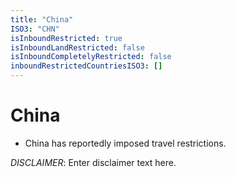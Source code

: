 ```yaml
---
title: "China"
ISO3: "CHN"
isInboundRestricted: true
isInboundLandRestricted: false
isInboundCompletelyRestricted: false
inboundRestrictedCountriesISO3: []
---
```


# China

* China has reportedly imposed travel restrictions.

*DISCLAIMER*: Enter disclaimer text here.
